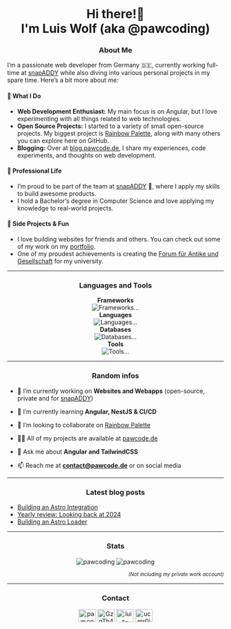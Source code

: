 <h1 align="center">
  Hi there!👋
  <br>
  I'm Luis Wolf (aka @pawcoding)
</h1>

<h3 align="center">About Me</h3>

I’m a passionate web developer from Germany 🇩🇪, currently working full-time at [snapADDY](https://www.snapaddy.com) while also diving into various personal projects in my spare time.
Here’s a bit more about me:

#### 🔭 What I Do

- **Web Development Enthusiast:**
  My main focus is on Angular, but I love experimenting with all things related to web technologies.
- **Open Source Projects:**
  I started to a variety of small open-source projects.
  My biggest project is [Rainbow Palette](https://github.com/pawcoding/rainbow-palette), along with many others you can explore here on GitHub.
- **Blogging:**
  Over at [blog.pawcode.de](https://blog.pawcode.de/?mtm_compaign=GitHub&mtm_kwd=Profile&mtm_source=GitHub), I share my experiences, code experiments, and thoughts on web development.

#### 💼 Professional Life

- I’m proud to be part of the team at [snapADDY](https://www.snapaddy.com) 🚀, where I apply my skills to build awesome products.
- I hold a Bachelor’s degree in Computer Science and love applying my knowledge to real-world projects.

#### 🌱 Side Projects & Fun

- I love building websites for friends and others.
  You can check out some of my work on my [portfolio](https://pawcode.de/?mtm_campaign=GitHub&mtm_kwd=Profile&mtm_source=GitHub).
- One of my proudest achievements is creating the [Forum für Antike und Gesellschaft](https://forum-antike-und-gesellschaft.de/?mtm_campaign=Partner&mtm_source=pawcode&mtm_kwd=GitHub%20Profile) for my university.

---

<h3 align="center">Languages and Tools</h3>

<p align="center">
  <b>Frameworks</b>
  <br />
  <img alt="Frameworks" src="https://skillicons.dev/icons?i=angular,reactivex,astro,nestjs,express,nodejs&theme=light" />...
  <br />
  <b>Languages</b>
  <br />
  <img alt="Languages" src="https://skillicons.dev/icons?i=html,md,css,sass,tailwind,js,ts&theme=light" />...
  <br />
  <b>Databases</b>
  <br />
  <img alt="Databases" src="https://skillicons.dev/icons?i=sqlite,postgres,mysql,redis&theme=light" />...
  <br />
  <b>Tools</b>
  <br />
  <img alt="Tools" src="https://skillicons.dev/icons?i=vercel,github,pnpm,npm,vscode&theme=light" />...
</p>

---

<h3 align="center">Random infos</h3>

- 🔭 I’m currently working on **Websites and Webapps** (open-source, private and for [snapADDY](https://www.snapaddy.com))

- 🌱 I’m currently learning **Angular, NestJS & CI/CD**

- 👯 I’m looking to collaborate on [Rainbow Palette](https://github.com/pawcoding/rainbow-palette)

- 👨‍💻 All of my projects are available at [pawcode.de](https://pawcode.de/?mtm_campaign=GitHub&mtm_kwd=Profile&mtm_source=GitHub)

- 💬 Ask me about **Angular and TailwindCSS**

- 📫 Reach me at **contact@pawcode.de** or on social media

---

<h3 align="center">Latest blog posts</h3>

<!-- BLOG-POST-LIST:START -->
- [Building an Astro Integration](https://blog.pawcode.de/posts/building-an-astro-integration/)
- [Yearly review: Looking back at 2024](https://blog.pawcode.de/posts/yearly-review-2024/)
- [Building an Astro Loader](https://blog.pawcode.de/posts/building-an-astro-loader/)
<!-- BLOG-POST-LIST:END -->

---

<h3 align="center">Stats</h3>

<p align="center">
  <img align="center" src="https://github-readme-stats.vercel.app/api/top-langs?username=pawcoding&show_icons=true&locale=en&layout=compact" alt="pawcoding" />
<img align="center" src="https://github-readme-stats.vercel.app/api?username=pawcoding&show_icons=true&locale=en&count_private=true&hide_title=true" alt="pawcoding" />
</p>

<p align="right">
  <sub>
    <em>
      (Not including my private work account)
    </em>
  </sub>
</p>

---

<h3 align="center">Contact</h3>
<p align="center">
  <a href="https://instagram.com/paw.coding" target="blank"><img src="https://raw.githubusercontent.com/rahuldkjain/github-profile-readme-generator/master/src/images/icons/Social/instagram.svg" alt="paw.coding" height="30" width="40" /></a>
  <a href="https://discord.gg/GzgTh4hxrx" target="blank"><img src="https://raw.githubusercontent.com/rahuldkjain/github-profile-readme-generator/master/src/images/icons/Social/discord.svg" alt="GzgTh4hxrx" height="30" width="40" /></a>
  <a href="https://linkedin.com/in/luis-wolf-0a8a261b2" target="blank"><img src="https://raw.githubusercontent.com/rahuldkjain/github-profile-readme-generator/master/src/images/icons/Social/linked-in-alt.svg" alt="luis-wolf-0a8a261b2" height="30" width="40" /></a>
  <a href="https://www.youtube.com/c/ucmr0jp9jjk4ehhmnkvdggra" target="blank"><img src="https://raw.githubusercontent.com/rahuldkjain/github-profile-readme-generator/master/src/images/icons/Social/youtube.svg" alt="ucmr0jp9jjk4ehhmnkvdggra" height="30" width="40" /></a>
</p>